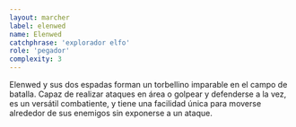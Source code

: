 ```yaml
---
layout: marcher
label: elenwed
name: Elenwed
catchphrase: 'explorador elfo'
role: 'pegador'
complexity: 3
---
```


Elenwed y sus dos espadas forman un torbellino imparable en el campo de batalla.
Capaz de realizar ataques en área o golpear y defenderse a la vez, es un versátil combatiente, y tiene una facilidad única
para moverse alrededor de sus enemigos sin exponerse a un ataque.